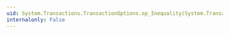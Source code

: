 ```yaml
---
uid: System.Transactions.TransactionOptions.op_Inequality(System.Transactions.TransactionOptions,System.Transactions.TransactionOptions)
internalonly: False
---
```

